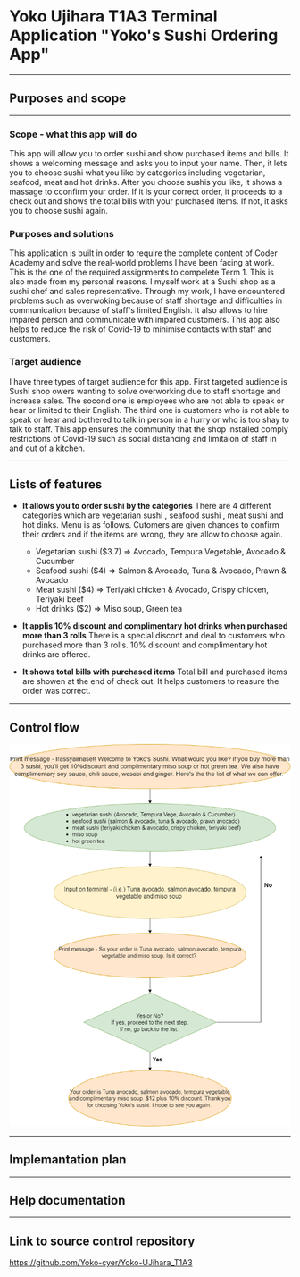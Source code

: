 # Yoko Ujihara T1A3 Terminal Application "Yoko's Sushi Ordering App" 
------------------------------------------
## Purposes and scope
------------------------------------------
### Scope - what this app will do
This app will allow you to order sushi and show purchased items and bills. It shows a welcoming message and asks you to input your name. Then, it lets you to choose sushi what you like by categories including vegetarian, seafood, meat and hot drinks. After you choose sushis you like, it shows a massage to cconfirm your order. If it is your correct order, it proceeds to a check out and shows the total bills with your purchased items. If not, it asks you to choose sushi again.  

### Purposes and solutions 
This application is built in order to require the complete content of Coder Academy and solve the real-world problems I have been facing at work. This is the one of the required assignments to compelete Term 1. This is also made from my personal reasons. I myself work at a Sushi shop as a sushi chef and sales representative. Through my work, I have encountered problems such as overwoking because of staff shortage and difficulties in communication because of staff's limited English. It also allows to hire impared person and communicate with impared customers. This app also helps to reduce the risk of Covid-19 to minimise contacts with staff and customers. 

### Target audience
I have three types of target audience for this app. First targeted audience is Sushi shop owers wanting to solve overworking due to staff shortage and increase sales. The socond one is employees who are not able to speak or hear or limited to their English. The third one is customers who is not able to speak or hear and bothered to talk in person in a hurry or who is too shay to talk to staff. This app ensures the community that the shop installed comply restrictions of Covid-19 such as social distancing and limitaion of staff in and out of a kitchen.  

---------------------------------------
## Lists of features 

- **It allows you to order sushi by the categories**
There are 4 different categories which are vegetarian sushi , seafood sushi , meat sushi and hot dinks. Menu is as follows. Cutomers are given chances to confirm their orders and if the items are wrong, they are allow to choose again. 
    - Vegetarian sushi ($3.7) => Avocado, Tempura Vegetable, Avocado & Cucumber
    - Seafood sushi    ($4) => Salmon & Avocado, Tuna & Avocado, Prawn & Avocado
    - Meat sushi       ($4) => Teriyaki chicken & Avocado, Crispy chicken, Teriyaki beef
    - Hot drinks       ($2) => Miso soup, Green tea

- **It applis 10% discount and complimentary hot drinks when purchased more than 3 rolls**
There is a special discont and deal to customers who purchased more than 3 rolls. 10% discount and complimentary hot drinks are offered.  

- **It shows total bills with purchased items**
Total bill and purchased items are showen at the end of check out. It helps customers to reasure the order was correct. 

------------------------------------------------
## Control flow

![flowchart](/docs/T1A3_flowchart.png)

------------------------------------------------
## Implemantation plan


--------------------------------------------------
## Help documentation

-------------------------------------------------
## Link to source control repository
<https://github.com/Yoko-cyer/Yoko-UJihara_T1A3>